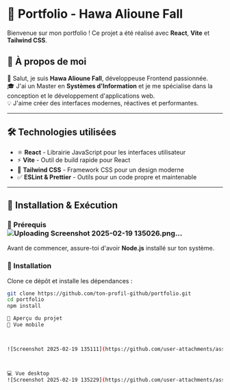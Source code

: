 # 📌 Portfolio - Hawa Alioune Fall

Bienvenue sur mon portfolio ! Ce projet a été réalisé avec **React**, **Vite** et **Tailwind CSS**.

## 🚀 À propos de moi  

👋 Salut, je suis **Hawa Alioune Fall**, développeuse Frontend passionnée.  
🎓 J'ai un Master en **Systèmes d'Information** et je me spécialise dans la conception et le développement d'applications web.  
💡 J'aime créer des interfaces modernes, réactives et performantes.

---

## 🛠️ Technologies utilisées  

- ⚛️ **React** - Librairie JavaScript pour les interfaces utilisateur  
- ⚡ **Vite** - Outil de build rapide pour React  
- 🎨 **Tailwind CSS** - Framework CSS pour un design moderne  
- ✅ **ESLint & Prettier** - Outils pour un code propre et maintenable  

---

## 📂 Installation & Exécution  

### 🔹 Prérequis  ![Uploading Screenshot 2025-02-19 135026.png…]()

Avant de commencer, assure-toi d'avoir **Node.js** installé sur ton système.

### 🔹 Installation  
Clone ce dépôt et installe les dépendances :

```bash
git clone https://github.com/ton-profil-github/portfolio.git
cd portfolio
npm install

📸 Aperçu du projet
📱 Vue mobile



![Screenshot 2025-02-19 135111](https://github.com/user-attachments/assets/b7801e7d-33d4-4fe3-9ce8-e9c1a3bb9eed)



💻 Vue desktop
![Screenshot 2025-02-19 135229](https://github.com/user-attachments/assets/fb4319db-c0ef-4280-a208-ccaba6c0e520)

